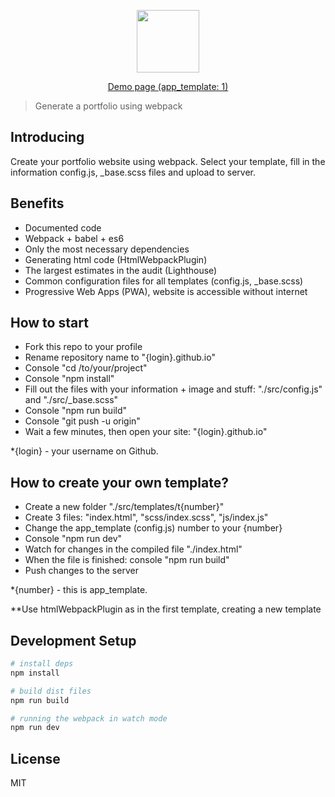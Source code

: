 <p align="center">
  <img src="https://github.com/WPortfolio/WPortfolio/blob/master/static/images/pixabay/resume.png" height="100">
</p>
<p align="center">
  <a href="https://wportfolio.github.io/">Demo page (app_template: 1)</a>
</p>

> Generate a portfolio using webpack

## Introducing

Create your portfolio website using webpack.
Select your template, fill in the information config.js, _base.scss files and upload to server.

## Benefits

- Documented code
- Webpack + babel + es6
- Only the most necessary dependencies
- Generating html code (HtmlWebpackPlugin)
- The largest estimates in the audit (Lighthouse)
- Common configuration files for all templates (config.js, _base.scss)
- Progressive Web Apps (PWA), website is accessible without internet

## How to start

- Fork this repo to your profile
- Rename repository name to "{login}.github.io"
- Console "cd /to/your/project"
- Console "npm install"
- Fill out the files with your information + image and stuff: "./src/config.js" and "./src/_base.scss"
- Console "npm run build"
- Console "git push -u origin"
- Wait a few minutes, then open your site: "{login}.github.io"

*{login} - your username on Github.

## How to create your own template?

- Create a new folder "./src/templates/t{number}"
- Create 3 files: "index.html", "scss/index.scss", "js/index.js"
- Change the app_template (config.js) number to your {number}
- Console "npm run dev"
- Watch for changes in the compiled file "./index.html"
- When the file is finished: console "npm run build"
- Push changes to the server

*{number} - this is app_template.

**Use htmlWebpackPlugin as in the first template, creating a new template

## Development Setup

``` bash
# install deps
npm install

# build dist files
npm run build

# running the webpack in watch mode
npm run dev
```

## License

MIT
